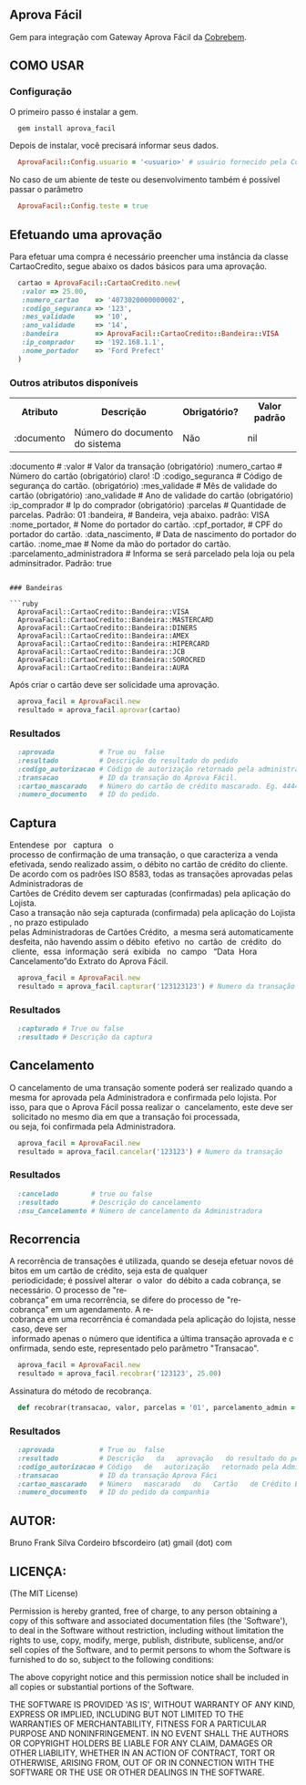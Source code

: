 Aprova Fácil
------------

Gem para integração com Gateway Aprova Fácil da [Cobrebem](https://www.cobrebemx.com.br).

COMO USAR
---------

### Configuração

O primeiro passo é instalar a gem.

```ruby
  gem install aprova_facil
```

Depois de instalar, você precisará informar seus dados.

```ruby
  AprovaFacil::Config.usuario = '<usuario>' # usuário fornecido pela Cobrebem
```

No caso de um abiente de teste ou desenvolvimento também é possível passar o parâmetro

```ruby
  AprovaFacil::Config.teste = true
```

Efetuando uma aprovação
-----------------------

Para efetuar uma compra é necessário preencher uma instância da classe CartaoCredito, 
segue abaixo os dados básicos para uma aprovação.

```ruby
  cartao = AprovaFacil::CartaoCredito.new(
   :valor => 25.00,
   :numero_cartao    => '4073020000000002', 
   :codigo_seguranca => '123', 
   :mes_validade     => '10', 
   :ano_validade     => '14', 
   :bandeira         => AprovaFacil::CartaoCredito::Bandeira::VISA
   :ip_comprador     => '192.168.1.1', 
   :nome_portador    => 'Ford Prefect'
  )
```

### Outros atributos disponíveis

<table>
  <tr>
    <th>Atributo</th>
    <th>Descrição</th>
    <th>Obrigatório?</th>
    <th>Valor padrão</th>    
  </tr>
  <tr>
    <td>:documento</td>
    <td>Número do documento do sistema</td>
    <td>Não</td>
    <td>nil</td>    
  </tr>
</table>

  :documento                        # 
  :valor                            # Valor da transação (obrigatório)
  :numero_cartao                    # Número do cartão (obrigatório) claro! :D
  :codigo_seguranca                 # Código de segurança do cartão. (obrigatório)
  :mes_validade                     # Mês de validade do cartão (obrigatório)
  :ano_validade                     # Ano de validade do cartão (obrigatório)
  :ip_comprador                     # Ip do comprador (obrigatório)
  :parcelas                         # Quantidade de parcelas. Padrão: 01
  :bandeira,                        # Bandeira, veja abaixo. padrão: VISA
  :nome_portador,                   # Nome do portador do cartão.
  :cpf_portador,                    # CPF do portador do cartão.
  :data_nascimento,                 # Data de nascimento do portador do cartão.
  :nome_mae                         # Nome da mão do portador do cartão.
  :parcelamento_administradora      # Informa se será parcelado pela loja ou pela adminsitrador. Padrão: true
```

### Bandeiras

```ruby
  AprovaFacil::CartaoCredito::Bandeira::VISA      
  AprovaFacil::CartaoCredito::Bandeira::MASTERCARD
  AprovaFacil::CartaoCredito::Bandeira::DINERS    
  AprovaFacil::CartaoCredito::Bandeira::AMEX      
  AprovaFacil::CartaoCredito::Bandeira::HIPERCARD 
  AprovaFacil::CartaoCredito::Bandeira::JCB       
  AprovaFacil::CartaoCredito::Bandeira::SOROCRED  
  AprovaFacil::CartaoCredito::Bandeira::AURA      
```

Após criar o cartão deve ser solicidade uma aprovação.

```ruby
  aprova_facil = AprovaFacil.new
  resultado = aprova_facil.aprovar(cartao)
```

### Resultados

```ruby
  :aprovada           # True ou  false
  :resultado          # Descrição do resultado do pedido
  :codigo_autorizacao # Código de autorização retornado pela administradora do cartão.
  :transacao          # ID da transação do Aprova Fácil.
  :cartao_mascarado   # Número do cartão de crédito mascarado. Eg. 444433******1111
  :numero_documento   # ID do pedido.
```

Captura
-------

  Entende­se  por   captura   o processo de confirmação de uma transação, o que caracteriza a venda 
efetivada, sendo realizado assim, o débito no cartão de crédito do cliente.
  De acordo com os padrões ISO 8583, todas as transações aprovadas pelas Administradoras de 
Cartões de Crédito devem ser capturadas (confirmadas) pela aplicação do Lojista.
  Caso a transação não seja capturada (confirmada) pela aplicação do Lojista, no prazo estipulado 
pelas Administradoras de Cartões Crédito,  a mesma será automaticamente desfeita, não havendo assim o 
débito  efetivo  no  cartão  de  crédito  do  cliente,  essa  informação  será  exibida   no  campo  
“Data  Hora Cancelamento”do Extrato do Aprova Fácil.

```ruby
  aprova_facil = AprovaFacil.new
  resultado = aprova_facil.capturar('123123123') # Numero da transação
```

### Resultados

```ruby
  :capturado # True ou false
  :resultado # Descrição da captura
```

Cancelamento
------------

  O cancelamento de uma transação somente poderá ser realizado quando a mesma for aprovada pela 
Administradora e confirmada pelo lojista. Por isso, para que o Aprova Fácil possa realizar o 
cancelamento, este deve ser  solicitado no mesmo dia em que a transação foi processada, 
ou seja, foi confirmada pela Administradora.

```ruby
  aprova_facil = AprovaFacil.new
  resultado = aprova_facil.cancelar('123123') # Numero da transação
```

### Resultados

```ruby
  :cancelado        # true ou false
  :resultado        # Descrição do cancelamento
  :nsu_Cancelamento # Número de cancelamento da Administradora
```

Recorrencia
-----------

  A recorrência de transações é utilizada, quando se deseja efetuar novos débitos em um cartão de
crédito, seja esta de qualquer  periodicidade; é possível alterar  o valor  do débito a cada cobrança, se
necessário.
  O processo de "re­cobrança" em uma recorrência, se difere do processo de "re­cobrança" em um
agendamento. A re­cobrança em uma recorrência é comandada pela aplicação do lojista, nesse caso, deve
ser  informado apenas o número que identifica a última transação aprovada e confirmada, sendo este,
representado pelo parâmetro "Transacao".

```ruby
  aprova_facil = AprovaFacil.new
  resultado = aprova_facil.recobrar('123123', 25.00)
```

Assinatura do método de recobrança.

```ruby
  def recobrar(transacao, valor, parcelas = '01', parcelamento_admin = true )
```

### Resultados

```ruby
  :aprovada           # True ou  false
  :resultado          # Descrição   da   aprovação   do resultado do pedido
  :codigo_autorizacao # Código   de   autorização   retornado pela Administradora  do  cartão  de crédito
  :transacao          # ID da transação Aprova Fáci
  :cartao_mascarado   # Número   mascarado   do   Cartão   de Crédito Eg. 444433******1111
  :numero_documento   # ID do pedido da companhia
```

AUTOR:
------

Bruno Frank Silva Cordeiro bfscordeiro (at) gmail (dot) com

LICENÇA:
--------

(The MIT License)

Permission is hereby granted, free of charge, to any person obtaining
a copy of this software and associated documentation files (the
'Software'), to deal in the Software without restriction, including
without limitation the rights to use, copy, modify, merge, publish,
distribute, sublicense, and/or sell copies of the Software, and to
permit persons to whom the Software is furnished to do so, subject to
the following conditions:

The above copyright notice and this permission notice shall be
included in all copies or substantial portions of the Software.

THE SOFTWARE IS PROVIDED 'AS IS', WITHOUT WARRANTY OF ANY KIND,
EXPRESS OR IMPLIED, INCLUDING BUT NOT LIMITED TO THE WARRANTIES OF
MERCHANTABILITY, FITNESS FOR A PARTICULAR PURPOSE AND NONINFRINGEMENT.
IN NO EVENT SHALL THE AUTHORS OR COPYRIGHT HOLDERS BE LIABLE FOR ANY
CLAIM, DAMAGES OR OTHER LIABILITY, WHETHER IN AN ACTION OF CONTRACT,
TORT OR OTHERWISE, ARISING FROM, OUT OF OR IN CONNECTION WITH THE
SOFTWARE OR THE USE OR OTHER DEALINGS IN THE SOFTWARE.